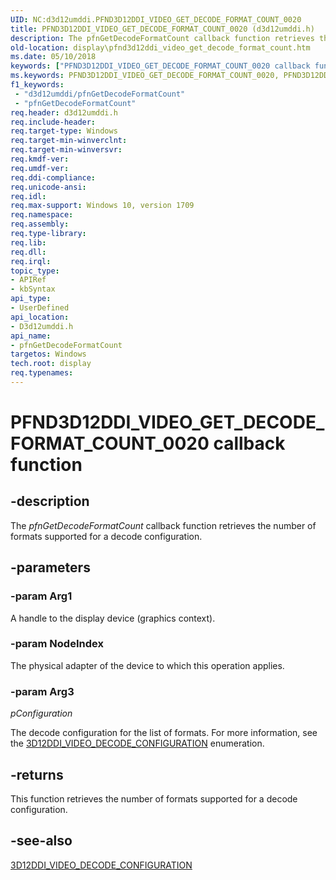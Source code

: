 ```yaml
---
UID: NC:d3d12umddi.PFND3D12DDI_VIDEO_GET_DECODE_FORMAT_COUNT_0020
title: PFND3D12DDI_VIDEO_GET_DECODE_FORMAT_COUNT_0020 (d3d12umddi.h)
description: The pfnGetDecodeFormatCount callback function retrieves the number of formats supported for a decode configuration.
old-location: display\pfnd3d12ddi_video_get_decode_format_count.htm
ms.date: 05/10/2018
keywords: ["PFND3D12DDI_VIDEO_GET_DECODE_FORMAT_COUNT_0020 callback function"]
ms.keywords: PFND3D12DDI_VIDEO_GET_DECODE_FORMAT_COUNT_0020, PFND3D12DDI_VIDEO_GET_DECODE_FORMAT_COUNT_0020 callback, d3d12umddi/pfnGetDecodeFormatCount, display.pfnd3d12ddi_video_get_decode_format_count, pfnGetDecodeFormatCount, pfnGetDecodeFormatCount callback function [Display Devices]
f1_keywords:
 - "d3d12umddi/pfnGetDecodeFormatCount"
 - "pfnGetDecodeFormatCount"
req.header: d3d12umddi.h
req.include-header:
req.target-type: Windows
req.target-min-winverclnt:
req.target-min-winversvr:
req.kmdf-ver:
req.umdf-ver:
req.ddi-compliance:
req.unicode-ansi:
req.idl:
req.max-support: Windows 10, version 1709
req.namespace:
req.assembly:
req.type-library:
req.lib:
req.dll:
req.irql:
topic_type:
- APIRef
- kbSyntax
api_type:
- UserDefined
api_location:
- D3d12umddi.h
api_name:
- pfnGetDecodeFormatCount
targetos: Windows
tech.root: display
req.typenames: 
---
```


# PFND3D12DDI_VIDEO_GET_DECODE_FORMAT_COUNT_0020 callback function


## -description


The <i>pfnGetDecodeFormatCount</i> callback function retrieves the number of formats supported for a decode configuration.


## -parameters




### -param Arg1

A handle to the display device (graphics context).

### -param NodeIndex

The physical adapter of the device to which this operation applies.


### -param Arg3

*pConfiguration*

The decode configuration for the list of formats.  For more information, see the <a href="/windows-hardware/drivers/ddi/d3d12umddi/ne-d3d12umddi-d3d12ddi_video_decode_configuration_flags_0020">3D12DDI_VIDEO_DECODE_CONFIGURATION</a> enumeration.



## -returns



This function retrieves the number of formats supported for a decode configuration.




## -see-also




<a href="/windows-hardware/drivers/ddi/d3d12umddi/ne-d3d12umddi-d3d12ddi_video_decode_configuration_flags_0020">3D12DDI_VIDEO_DECODE_CONFIGURATION</a>
 

 
